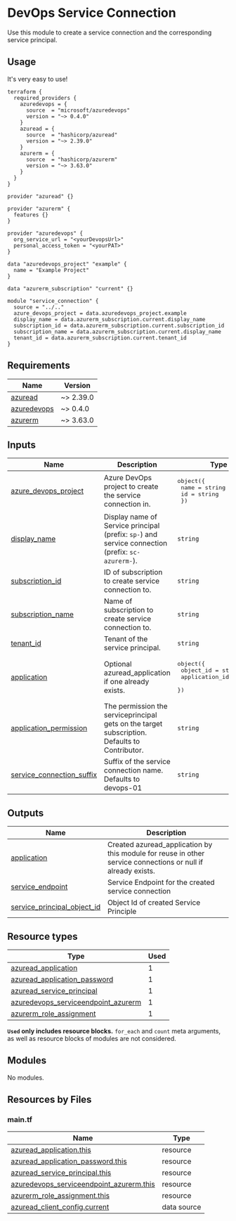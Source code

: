# DevOps Service Connection
Use this module to create a service connection and the corresponding service principal.

<!-- BEGIN_TF_DOCS -->
## Usage

It's very easy to use!
```hcl
terraform {
  required_providers {
    azuredevops = {
      source  = "microsoft/azuredevops"
      version = "~> 0.4.0"
    }
    azuread = {
      source  = "hashicorp/azuread"
      version = "~> 2.39.0"
    }
    azurerm = {
      source  = "hashicorp/azurerm"
      version = "~> 3.63.0"
    }
  }
}

provider "azuread" {}

provider "azurerm" {
  features {}
}

provider "azuredevops" {
  org_service_url = "<yourDevopsUrl>"
  personal_access_token = "<yourPAT>"
}

data "azuredevops_project" "example" {
  name = "Example Project"
}

data "azurerm_subscription" "current" {}

module "service_connection" {
  source = "../.."
  azure_devops_project = data.azuredevops_project.example
  display_name = data.azurerm_subscription.current.display_name
  subscription_id = data.azurerm_subscription.current.subscription_id
  subscription_name = data.azurerm_subscription.current.display_name
  tenant_id = data.azurerm_subscription.current.tenant_id
}
```

## Requirements

| Name | Version |
|------|---------|
| <a name="requirement_azuread"></a> [azuread](#requirement\_azuread) | ~> 2.39.0 |
| <a name="requirement_azuredevops"></a> [azuredevops](#requirement\_azuredevops) | ~> 0.4.0 |
| <a name="requirement_azurerm"></a> [azurerm](#requirement\_azurerm) | ~> 3.63.0 |

## Inputs

| Name | Description | Type | Default | Required |
|------|-------------|------|---------|:--------:|
| <a name="input_azure_devops_project"></a> [azure\_devops\_project](#input\_azure\_devops\_project) | Azure DevOps project to create the service connection in. | <pre>object({<br>    name = string<br>    id   = string<br>  })</pre> | n/a | yes |
| <a name="input_display_name"></a> [display\_name](#input\_display\_name) | Display name of Service principal (prefix: `sp-`) and service connection (prefix: `sc-azurerm-`). | `string` | n/a | yes |
| <a name="input_subscription_id"></a> [subscription\_id](#input\_subscription\_id) | ID of subscription to create service connection to. | `string` | n/a | yes |
| <a name="input_subscription_name"></a> [subscription\_name](#input\_subscription\_name) | Name of subscription to create service connection to. | `string` | n/a | yes |
| <a name="input_tenant_id"></a> [tenant\_id](#input\_tenant\_id) | Tenant of the service principal. | `string` | n/a | yes |
| <a name="input_application"></a> [application](#input\_application) | Optional azuread\_application if one already exists. | <pre>object({<br>    object_id = string<br>    application_id = string<br>  })</pre> | `null` | no |
| <a name="input_application_permission"></a> [application\_permission](#input\_application\_permission) | The permission the serviceprincipal gets on the target subscription. Defaults to Contributor. | `string` | `"Contributor"` | no |
| <a name="input_service_connection_suffix"></a> [service\_connection\_suffix](#input\_service\_connection\_suffix) | Suffix of the service connection name. Defaults to devops-01 | `string` | `"devops-01"` | no |
## Outputs

| Name | Description |
|------|-------------|
| <a name="output_application"></a> [application](#output\_application) | Created azuread\_application by this module for reuse in other service connections or null if already exists. |
| <a name="output_service_endpoint"></a> [service\_endpoint](#output\_service\_endpoint) | Service Endpoint for the created service connection |
| <a name="output_service_principal_object_id"></a> [service\_principal\_object\_id](#output\_service\_principal\_object\_id) | Object Id of created Service Principle |

## Resource types

| Type | Used |
|------|-------|
| [azuread_application](https://registry.terraform.io/providers/hashicorp/azuread/latest/docs/resources/application) | 1 |
| [azuread_application_password](https://registry.terraform.io/providers/hashicorp/azuread/latest/docs/resources/application_password) | 1 |
| [azuread_service_principal](https://registry.terraform.io/providers/hashicorp/azuread/latest/docs/resources/service_principal) | 1 |
| [azuredevops_serviceendpoint_azurerm](https://registry.terraform.io/providers/microsoft/azuredevops/latest/docs/resources/serviceendpoint_azurerm) | 1 |
| [azurerm_role_assignment](https://registry.terraform.io/providers/hashicorp/azurerm/latest/docs/resources/role_assignment) | 1 |

**`Used` only includes resource blocks.** `for_each` and `count` meta arguments, as well as resource blocks of modules are not considered.

## Modules

No modules.

## Resources by Files

### main.tf

| Name | Type |
|------|------|
| [azuread_application.this](https://registry.terraform.io/providers/hashicorp/azuread/latest/docs/resources/application) | resource |
| [azuread_application_password.this](https://registry.terraform.io/providers/hashicorp/azuread/latest/docs/resources/application_password) | resource |
| [azuread_service_principal.this](https://registry.terraform.io/providers/hashicorp/azuread/latest/docs/resources/service_principal) | resource |
| [azuredevops_serviceendpoint_azurerm.this](https://registry.terraform.io/providers/microsoft/azuredevops/latest/docs/resources/serviceendpoint_azurerm) | resource |
| [azurerm_role_assignment.this](https://registry.terraform.io/providers/hashicorp/azurerm/latest/docs/resources/role_assignment) | resource |
| [azuread_client_config.current](https://registry.terraform.io/providers/hashicorp/azuread/latest/docs/data-sources/client_config) | data source |
<!-- END_TF_DOCS -->